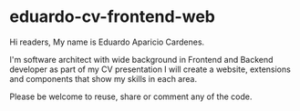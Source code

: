 # eduardo-cv-frontend-web
Hi readers, My name is Eduardo Aparicio Cardenes.
 
I'm software architect with wide background in Frontend and Backend developer as part of my CV presentation I will create a website, extensions and components that show my skills in each area. 

Please be welcome to reuse, share or comment any of the code.
